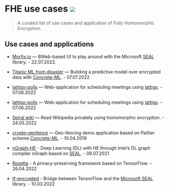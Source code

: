 # FHE use cases <a href="https://github.com/fhe-org/fhe-org"><img src="https://img.shields.io/badge/Submit-use%20case-%231231EA"></a>
> A curated list of use cases and application of Fully Homomorphic Encryption.

## Use cases and applications
- <a href="https://www.kaggle.com/code/concretemlteam/titanic-with-privacy-preserving-machine-learning/notebook?scriptVersionId=101476741" target="_blank">Morfix.io</a> — BWeb-based UI to play around with the Microsoft <a href="https://fhe.org/talks/homomorphic-large-precision-integers-using-concrete" target="_blank">SEAL</a> library. - 22.07.2022.

- <a href="https://www.kaggle.com/code/concretemlteam/titanic-with-privacy-preserving-machine-learning/notebook?scriptVersionId=101476741" target="_blank">Titanic ML from disaster</a> — Building a predictive model over encrypted data with <a href="https://fhe.org/talks/homomorphic-large-precision-integers-using-concrete" target="_blank">Concrete-ML</a>. - 07.07.2022

- <a href="https://github.com/ldsec/lattigo-polls-demo" target="_blank">lattigo-polls</a> — Web-application for scheduling meetings using <a href="https://github.com/jonaschn/awesome-he#lattigo">lattigo</a>. - 07.06.2022

- <a href="https://github.com/ldsec/lattigo-polls-demo" target="_blank">lattigo-polls</a> — Web-application for scheduling meetings using <a href="https://github.com/jonaschn/awesome-he#lattigo">lattigo</a>. - 07.06.2022

- <a href="https://github.com/Georeactor/encrypted-geofence" target="_blank">Spiral wiki</a> — Read Wikipedia privately using homomorphic encryption. - 24.05.2022

- <a href="https://github.com/Georeactor/encrypted-geofence" target="_blank">crypto-geofence</a> — Geo-fencing demo application based on Paillier scheme <a href="https://fhe.org/talks/homomorphic-large-precision-integers-using-concrete" target="_blank">Concrete-ML</a>. - 10.04.2019

- [nGraph-HE](https://github.com/IntelAI/he-transformer) - Deep Learning (DL) with HE through Intel’s DL graph compiler nGraph based on [SEAL](#SEAL). - 08.07.2021

- [Rosetta](https://github.com/LatticeX-Foundation/Rosetta) - A privacy-preserving framework based on TensorFlow. - 26.04.2022

- [tf-encrypted](https://github.com/tf-encrypted/tf-encrypted) - Bridge between TensorFlow and the [Microsoft SEAL](#SEAL) library. - 10.03.2022
